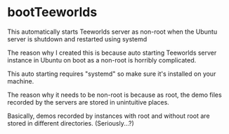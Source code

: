 # bootTeeworlds
This automatically starts Teeworlds server as non-root when the Ubuntu server is shutdown and restarted using systemd



The reason why I created this is because auto starting Teeworlds server instance in Ubuntu on boot as a non-root is horribly complicated.

This auto starting requires "systemd" so make sure it's installed on your machine.

The reason why it needs to be non-root is because as root, the demo files recorded by the servers are stored in unintuitive places.

Basically, demos recorded by instances with root and without root are stored in different directories. (Seriously...?)
